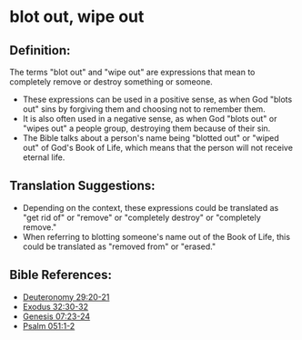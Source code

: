 # blot out, wipe out #

## Definition: ##

The terms "blot out" and "wipe out" are expressions that mean to completely remove or destroy something or someone.

* These expressions can be used in a positive sense, as when God "blots out" sins by forgiving them and choosing not to remember them.
* It is also often used in a negative sense, as when God "blots out" or "wipes out" a people group, destroying them because of their sin.
* The Bible talks about a person's name being "blotted out" or "wiped out" of God's Book of Life, which means that the person will not receive eternal life.

## Translation Suggestions: ##

* Depending on the context, these expressions could be translated as "get rid of" or "remove" or "completely destroy" or "completely remove."
* When referring to blotting someone's name out of the Book of Life, this could be translated as "removed from" or "erased."

## Bible References: ##

* [Deuteronomy 29:20-21](en/tn/deu/help/29/20)
* [Exodus 32:30-32](en/tn/exo/help/32/30)
* [Genesis 07:23-24](en/tn/gen/help/07/23)
* [Psalm 051:1-2](en/tn/psa/help/51/01)